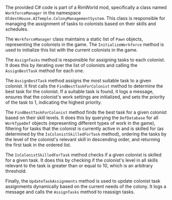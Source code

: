 The provided C# code is part of a RimWorld mod, specifically a class named `WorkforceManager` in the namespace `OldestHouse.AITemple.ColonyManagementSystem`. This class is responsible for managing the assignment of tasks to colonists based on their skills and schedules.

The `WorkforceManager` class maintains a static list of `Pawn` objects, representing the colonists in the game. The `InitializeWorkforce` method is used to initialize this list with the current colonists in the game.

The `AssignTasks` method is responsible for assigning tasks to each colonist. It does this by iterating over the list of colonists and calling the `AssignBestTask` method for each one.

The `AssignBestTask` method assigns the most suitable task to a given colonist. It first calls the `FindBestTaskForColonist` method to determine the best task for the colonist. If a suitable task is found, it logs a message, ensures that the colonist's work settings are initialized, and sets the priority of the task to 1, indicating the highest priority.

The `FindBestTaskForColonist` method finds the best task for a given colonist based on their skill levels. It does this by querying the `DefDatabase` for all `WorkTypeDef` objects (representing different types of work in the game), filtering for tasks that the colonist is currently active in and is skilled for (as determined by the `IsColonistSkilledForTask` method), ordering the tasks by the level of the colonist's relevant skill in descending order, and returning the first task in the ordered list.

The `IsColonistSkilledForTask` method checks if a given colonist is skilled for a given task. It does this by checking if the colonist's level in all skills relevant to the task is greater than or equal to 10, which is an arbitrary threshold.

Finally, the `UpdateTaskAssignments` method is used to update colonist task assignments dynamically based on the current needs of the colony. It logs a message and calls the `AssignTasks` method to reassign tasks.
